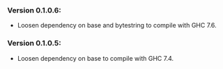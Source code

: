### Version 0.1.0.6:

  - Loosen dependency on base and bytestring to compile with GHC 7.6.

### Version 0.1.0.5:

  - Loosen dependency on base to compile with GHC 7.4.
